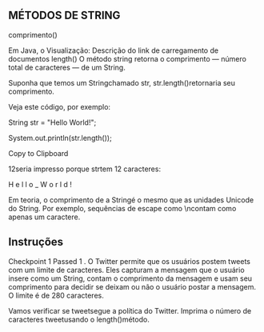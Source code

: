 
## MÉTODOS DE STRING

comprimento()

Em Java, o
Visualização: Descrição do link de carregamento de documentos
length()
O método string retorna o comprimento ⁠— número total de caracteres ⁠— de um String.

Suponha que temos um Stringchamado str, str.length()retornaria seu comprimento.

Veja este código, por exemplo:

String str = "Hello World!";  

System.out.println(str.length());

Copy to Clipboard

12seria impresso porque strtem 12 caracteres:

H e l l o _ W o r l d !

Em teoria, o comprimento de a Stringé o mesmo que as unidades Unicode do String. Por exemplo, sequências de escape como \ncontam como apenas um caractere.

## Instruções
Checkpoint 1 Passed
1 .
O Twitter permite que os usuários postem tweets com um limite de caracteres. Eles capturam a mensagem que o usuário insere como um String, contam o comprimento da mensagem e usam seu comprimento para decidir se deixam ou não o usuário postar a mensagem. O limite é de 280 caracteres.

Vamos verificar se tweetsegue a política do Twitter. Imprima o número de caracteres tweetusando o length()método.

